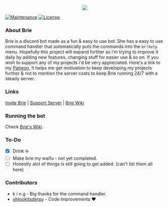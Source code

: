 <p align="center">
<a href="https://briebot.com/" target="_blank"><img src="https://i.imgur.com/Yt1p65g.png"></a>
</p>

[![Maintenance](https://img.shields.io/badge/Maintained%3F-yes-green.svg)](https://github.com/etcroot/Brie/graphs/commit-activity) [![License](https://img.shields.io/badge/License-Apache%202.0-blue.svg)](https://opensource.org/licenses/Apache-2.0) 



### About Brie
Brie is a discord bot made as a fun & easy to use bot. She has a easy to use command handler that automatically puts the commands into the `br!help` menu. Hopefully this project will expand further as i'm trying to improve it daily by adding new features, changing stuff for easier use & so on. If you wish to support any of my projects i'd be very appreciated. Here's a link to my <a href="https://www.patreon.com/etcroot" target="_blank">Patreon</a>, It helps me get motivation to keep developing my projects further & not to mention the server costs to keep Brie running 24/7 with a steady server.

### Links
<a href="https://discordapp.com/oauth2/authorize/?permissions=1341643969&scope=bot&client_id=514802626647425054" target="_blank">Invite Brie</a> | <a href="https://discord.gg/JSRZCyn" target="_blank">Support Server</a> | <a href="https://github.com/etcroot/Brie/wiki" target="_blank">Brie Wiki</a>

### Running the bot

Check <a href="https://github.com/etcroot/Brie/wiki" target="_blank">Brie's Wiki</a>. 

### To-Do
- [x] Drink :coffee:
- [ ] Make brie my waifu - not yet completed.
- [ ] Honestly alot of things is still going to get added. (can't list them all here)

### Contributors
* k i n g - Big thanks for the command handler.
* [ohlookitsderpy](https://github.com/ohlookitsderpy) - Code improvements :heart:
 
